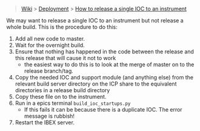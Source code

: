 > [Wiki](Home) > [Deployment](Deployment) > [How to release a single IOC to an instrument](Release-Single-IOC)

We may want to release a single IOC to an instrument but not release a whole build. This is the procedure to do this:

1. Add all new code to master.
1. Wait for the overnight build.
1. Ensure that nothing has happened in the code between the release and this release that will cause it not to work
    * the easiest way to do this is to look at the merge of master on to the release branch/tag.
1. Copy the needed IOC and support module (and anything else) from the relevant build server directory on the ICP share to the equivalent directories in a release build directory
1. Copy these file on to the instrument.
1. Run in a epics terminal `build_ioc_startups.py`
    - If this fails it can be because there is a duplicate IOC.  The error message is rubbish!
1. Restart the IBEX server.
